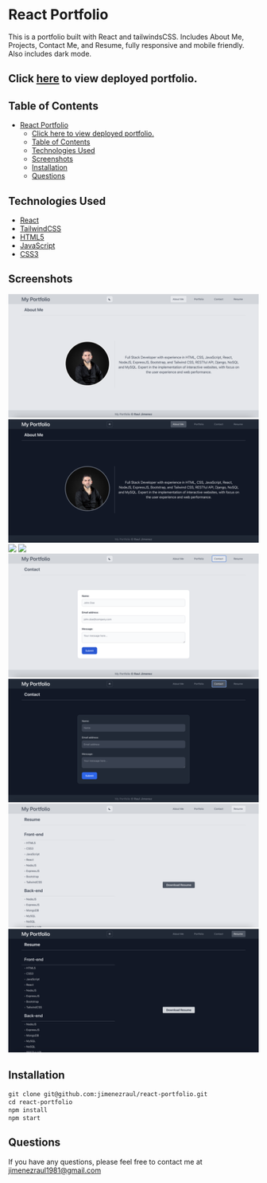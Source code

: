 # React Portfolio

This is a portfolio built with React and tailwindsCSS. Includes About Me, Projects, Contact Me, and Resume, fully responsive and mobile friendly. Also includes dark mode.

## Click [here](https://jimenezraul.github.io/react-portfolio/) to view deployed portfolio.

## Table of Contents

- [React Portfolio](#react-portfolio)
  - [Click here to view deployed portfolio.](#click-here-to-view-deployed-portfolio)
  - [Table of Contents](#table-of-contents)
  - [Technologies Used](#technologies-used)
  - [Screenshots](#screenshots)
  - [Installation](#installation)
  - [Questions](#questions)

## Technologies Used

- [React](https://reactjs.org/)
- [TailwindCSS](https://tailwindcss.com/)
- [HTML5](https://developer.mozilla.org/en-US/docs/Web/Guide/HTML/HTML5)
- [JavaScript](https://developer.mozilla.org/en-US/docs/Web/JavaScript)
- [CSS3](https://developer.mozilla.org/en-US/docs/Web/CSS)

## Screenshots

![](/src/assets/img/about-light.png)
![](/src/assets/img/about-dark.png)
![](/src/assets/img/projects-light.png)
![](/src/assets/img/projects-dark.png)
![](/src/assets/img/contact-light.png)
![](/src/assets/img/contact-dark.png)
![](/src/assets/img/resume-light.png)
![](/src/assets/img/resume-dark.png)

## Installation

```
git clone git@github.com:jimenezraul/react-portfolio.git
cd react-portfolio
npm install
npm start
```

## Questions

If you have any questions, please feel free to contact me at [jimenezraul1981@gmail.com](mailto:jimenezraul1981@gmail.com)
